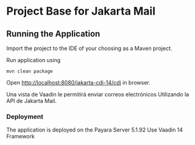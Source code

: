 # Project Base for Jakarta Mail



## Running the Application

Import the project to the IDE of your choosing as a Maven project. 

Run application using
```
mvn clean package 
```

Open [http://localhost:8080/jakarta-cdi-14/cdi](http://localhost:8080/jakarta-cdi-14/cdi) in browser.

Una vista de Vaadin le permitirá enviar correos electrónicos Utilizando la API de Jakarta Mail.




### Deployment

The application is deployed on the Payara Server 5.1.92
Use Vaadin 14 Framework 
